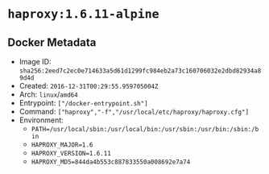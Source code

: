 # `haproxy:1.6.11-alpine`

## Docker Metadata

- Image ID: `sha256:2eed7c2ec0e714633a5d61d1299fc984eb2a73c160706032e2dbd82934a89d4d`
- Created: `2016-12-31T00:29:55.959705004Z`
- Arch: `linux`/`amd64`
- Entrypoint: `["/docker-entrypoint.sh"]`
- Command: `["haproxy","-f","/usr/local/etc/haproxy/haproxy.cfg"]`
- Environment:
  - `PATH=/usr/local/sbin:/usr/local/bin:/usr/sbin:/usr/bin:/sbin:/bin`
  - `HAPROXY_MAJOR=1.6`
  - `HAPROXY_VERSION=1.6.11`
  - `HAPROXY_MD5=844da4b553c887833550a008692e7a74`
